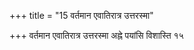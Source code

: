 +++
title = "15 वर्तमान एवातिरात्र उत्तरस्मा"

+++
वर्तमान एवातिरात्र उत्तरस्मा अह्ने पयांसि विशास्ति १५